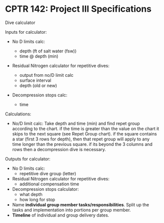 # CPTR 142: Project III Specifications

Dive calculator

Inputs for calculator:
 - No D limits calc:
	- depth (ft of salt water (fsw))
	- time @ depth (min)

 - Residual Nitrogen calculator for repetitive dives:
	- output from no/D limit calc 
	- surface interval 
	* depth (old or new)

 - Decompression stops calc:
	* time 


	
Calculations:
 * No/D limit calc:
	Take depth and time (min) and find repet group according to the chart. if the time is greater than the value on the chart it skips to the next square (see Repet Group chart).
	if the square contains a star (first 3 rows for depth), then that repet group will apply to any time longer than the previous square. if its beyond the 3 columns and rows then a decompression dive
	is necessary.
	
Outputs for calculator:
 * No D limits calc:
	* repetitive dive group (letter)
 * Residual Nitrogen calculator for repetitive dives:
	* additional compensation time
 * Decompression stops calculator:
	* what depth
	* how long for stop
  * Name __individual group member tasks/responsibilities__.
    Split up the tasks and implementation into portions per group member.
  * __Timeline__ of individual and group delivery dates.
